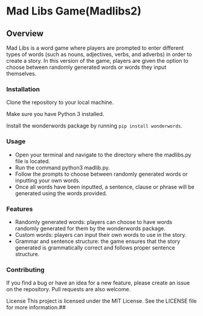 # Mad Libs Game(Madlibs2)

## Overview

Mad Libs is a word game where players are prompted to enter different types of words (such as nouns, adjectives, verbs, and adverbs) in order to create a story. In this version of the game, players are given the option to choose between randomly generated words or words they input themselves.

### Installation

Clone the repository to your local machine.

Make sure you have Python 3 installed.

Install the wonderwords package by running `pip install wonderwords`.

### Usage

- Open your terminal and navigate to the directory where the madlibs.py file is located.
- Run the command python3 madlib.py.
- Follow the prompts to choose between randomly generated words or inputting your own words.
- Once all words have been inputted, a sentence, clause or phrase will be generated using the words provided.

### Features

- Randomly generated words: players can choose to have words randomly generated for them by the wonderwords package.
- Custom words: players can input their own words to use in the story.
- Grammar and sentence structure: the game ensures that the story generated is grammatically correct and follows proper sentence structure.

### Contributing

If you find a bug or have an idea for a new feature, please create an issue on the repository. Pull requests are also welcome.

License
This project is licensed under the MIT License. See the LICENSE file for more information.##
